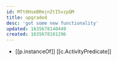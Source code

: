 ```yaml
---
id: MTt8HseBRmjnZtI5vzpQM
title: upgraded
desc: 'got some new functionality'
updated: 1635678140449
created: 1635678101296
---
```


- [[p.instanceOf]] [[c.ActivityPredicate]]

